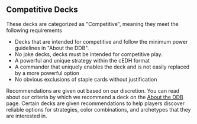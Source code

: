 ## Competitive Decks
These decks are categorized as "Competitive", meaning they meet the following requirements
- Decks that are intended for competitive and follow the minimum power guidelines in "About the DDB".
- No joke decks, decks must be intended for competitive play.
- A powerful and unique strategy within the cEDH format
- A commander that uniquely enables the deck and is not easily replaced by a more powerful option
- No obvious exclusions of staple cards without justification  
  
Recommendations are given out based on our discretion. You can read about our criteria by which we recommend a deck on the [About the DDB](/about) page. Certain decks are given recommendations to help players discover reliable options for strategies, color combinations, and archetypes that they are interested in.
